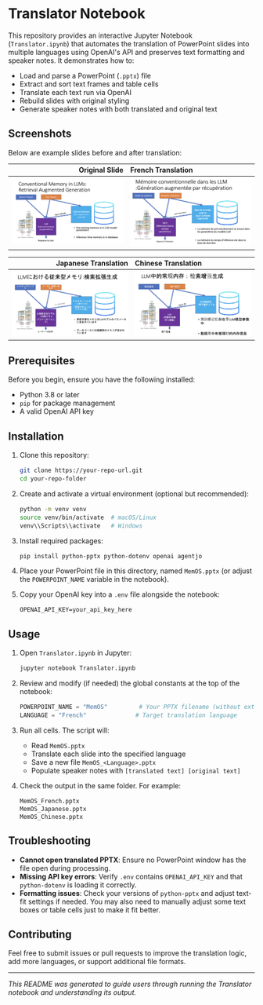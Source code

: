 # Translator Notebook

This repository provides an interactive Jupyter Notebook (`Translator.ipynb`) that automates the translation of PowerPoint slides into multiple languages using OpenAI's API and preserves text formatting and speaker notes. It demonstrates how to:

* Load and parse a PowerPoint (`.pptx`) file
* Extract and sort text frames and table cells
* Translate each text run via OpenAI
* Rebuild slides with original styling
* Generate speaker notes with both translated and original text

## Screenshots

Below are example slides before and after translation:

|            Original Slide | French Translation    |
| ------------------------: | :-------------------- |
| ![Original](Original.png) | ![French](French.png) |

|      Japanese Translation | Chinese Translation     |
| ------------------------: | :---------------------- |
| ![Japanese](Japanese.png) | ![Chinese](Chinese.png) |


## Prerequisites

Before you begin, ensure you have the following installed:

* Python 3.8 or later
* `pip` for package management
* A valid OpenAI API key

## Installation

1. Clone this repository:

   ```bash
   git clone https://your-repo-url.git
   cd your-repo-folder
   ```

2. Create and activate a virtual environment (optional but recommended):

   ```bash
   python -m venv venv
   source venv/bin/activate  # macOS/Linux
   venv\\Scripts\\activate   # Windows
   ```

3. Install required packages:

   ```bash
   pip install python-pptx python-dotenv openai agentjo
   ```

4. Place your PowerPoint file in this directory, named `MemOS.pptx` (or adjust the `POWERPOINT_NAME` variable in the notebook).

5. Copy your OpenAI key into a `.env` file alongside the notebook:

   ```text
   OPENAI_API_KEY=your_api_key_here
   ```

## Usage

1. Open `Translator.ipynb` in Jupyter:

   ```bash
   jupyter notebook Translator.ipynb
   ```

2. Review and modify (if needed) the global constants at the top of the notebook:

   ```python
   POWERPOINT_NAME = "MemOS"         # Your PPTX filename (without extension)
   LANGUAGE = "French"              # Target translation language
   ```

3. Run all cells. The script will:

   * Read `MemOS.pptx`
   * Translate each slide into the specified language
   * Save a new file `MemOS_<Language>.pptx`
   * Populate speaker notes with `[translated text] [original text]`

4. Check the output in the same folder. For example:

   ```
   MemOS_French.pptx
   MemOS_Japanese.pptx
   MemOS_Chinese.pptx
   ```
   
## Troubleshooting

* **Cannot open translated PPTX**: Ensure no PowerPoint window has the file open during processing.
* **Missing API key errors**: Verify `.env` contains `OPENAI_API_KEY` and that `python-dotenv` is loading it correctly.
* **Formatting issues**: Check your versions of `python-pptx` and adjust text-fit settings if needed. You may also need to manually adjust some text boxes or table cells just to make it fit better.

## Contributing

Feel free to submit issues or pull requests to improve the translation logic, add more languages, or support additional file formats.

---

*This README was generated to guide users through running the Translator notebook and understanding its output.*